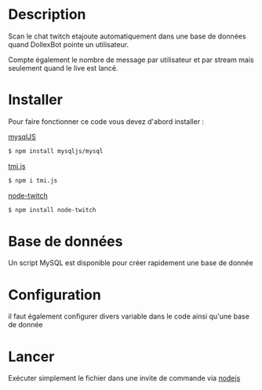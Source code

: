 # Description
Scan le chat twitch etajoute automatiquement dans une base de données quand DollexBot pointe un utilisateur.

Compte également le nombre de message par utilisateur et par stream mais seulement quand le live est lancé.

# Installer

Pour faire fonctionner ce code vous devez d'abord installer :

[mysqlJS](https://github.com/mysqljs/mysql)
```sh
$ npm install mysqljs/mysql
```

[tmi.js](https://tmijs.com/)
```sh
$ npm i tmi.js
```
[node-twitch](https://github.com/Plazide/node-twitch)
```sh
$ npm install node-twitch
```

# Base de données

Un script MySQL est disponible pour créer rapidement une base de donnée

# Configuration

il faut également configurer divers variable dans le code ainsi qu'une base de donnée

# Lancer

Exécuter simplement le fichier dans une invite de commande via [nodejs](https://nodejs.org/fr/)